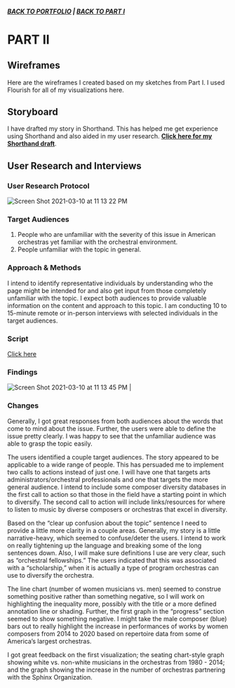 ##### [**BACK TO PORTFOLIO**](/portfoliopage_main.md) | [**BACK TO PART I**](/final_project_GarrettM.md)


# PART II

## Wireframes

Here are the wireframes I created based on my sketches from Part I. I used Flourish for all of my visualizations here. 

<div class="flourish-embed flourish-chart" data-src="visualisation/5490978"><script src="https://public.flourish.studio/resources/embed.js"></script></div>

<div class="flourish-embed flourish-parliament" data-src="visualisation/5473114"><script src="https://public.flourish.studio/resources/embed.js"></script></div>

<div class="flourish-embed flourish-chart" data-src="visualisation/5480533"><script src="https://public.flourish.studio/resources/embed.js"></script></div>

<div class="flourish-embed flourish-chart" data-src="visualisation/5492722"><script src="https://public.flourish.studio/resources/embed.js"></script></div>

<div class="flourish-embed flourish-chart" data-src="visualisation/5492226"><script src="https://public.flourish.studio/resources/embed.js"></script></div>

<div class="flourish-embed flourish-chart" data-src="visualisation/5492988"><script src="https://public.flourish.studio/resources/embed.js"></script></div>

## Storyboard
I have drafted my story in Shorthand. This has helped me get experience using Shorthand and also aided in my user research.
[**Click here for my Shorthand draft**](https://preview.shorthand.com/cpN7M2kraAbAWj46).

## User Research and Interviews
### User Research Protocol

![Screen Shot 2021-03-10 at 11 13 22 PM](https://user-images.githubusercontent.com/78331869/110739451-34f44780-81ff-11eb-9360-48ef0d61f510.png)

### Target Audiences
1) People who are unfamiliar with the severity of this issue in American orchestras yet familiar with the orchestral environment.
2) People unfamiliar with the topic in general.

### Approach & Methods
I intend to identify representative individuals by understanding who the page might be intended for and also get input from those completely unfamiliar with the topic. I expect both audiences to provide valuable information on the content and approach to this topic. I am conducting 10 to 15-minute remote or in-person interviews with selected individuals in the target audiences.

### Script
[Click here](/UserResearch_Script.md)

### Findings
 ![Screen Shot 2021-03-10 at 11 13 45 PM](https://user-images.githubusercontent.com/78331869/110739501-505f5280-81ff-11eb-9f0b-ff1aad11c869.png)
                                                                                                                                                                                                                                                         |

### Changes


Generally, I got great responses from both audiences about the words that come to mind about the issue. Further, the users were able to define the issue pretty clearly. I was happy to see that the unfamiliar audience was able to grasp the topic easily.


The users identified a couple target audiences. The story appeared to be applicable to a wide range of people. This has persuaded me to implement two calls to actions instead of just one. I will have one that targets arts administrators/orchestral professionals and one that targets the more general audience. I intend to include some composer diversity databases in the first call to action so that those in the field have a starting point in which to diversify. The second call to action will include links/resources for where to listen to music by diverse composers or orchestras that excel in diversity.


Based on the “clear up confusion about the topic” sentence I need to provide a little more clarity in a couple areas. Generally, my story is a little narrative-heavy, which seemed to confuse/deter the users. I intend to work on really tightening up the language and breaking some of the long sentences down. Also, I will make sure definitions I use are very clear, such as “orchestral fellowships.” The users indicated that this was associated with a “scholarship,” when it is actually a type of program orchestras can use to diversify the orchestra.


The line chart (number of women musicians vs. men) seemed to construe something positive rather than something negative, so I will work on highlighting the inequality more, possibly with the title or a more defined annotation line or shading. Further, the first graph in the “progress” section seemed to show something negative. I might take the male composer (blue) bars out to really highlight the increase in performances of works by women composers from 2014 to 2020 based on repertoire data from some of America’s largest orchestras.


I got great feedback on the first visualization; the seating chart-style graph showing white vs. non-white musicians in the orchestras from 1980 - 2014; and the graph showing the increase in the number of orchestras partnering with the Sphinx Organization. 









